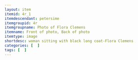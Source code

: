 ```yaml
---
layout: item
itemid: 4r_1
itemdescendant: petersime
itemgroupid: 4r
itemgroupname: Photo of Flora Clemens
itemname: Front of photo, Back of photo
itemtype: image
shortdesc: woman sitting with black long coat-Flora Clemens
categories: [  ]
tags: [  ]
---
```







